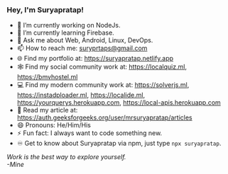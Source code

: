 ### Hey, I'm Suryapratap!


- 🔭 I’m currently working on NodeJs.
- 🌱 I’m currently learning Firebase.
- 💬 Ask me about Web, Android, Linux, DevOps.
- 📫 How to reach me: suryprtaps@gmail.com
- 🌐 Find my portfolio at: https://suryapratap.netlify.app
- 🕸️ Find my social community work at: https://localquiz.ml, https://bmvhostel.ml
- 💻 Find my modern community work at: https://solverjs.ml, https://instadploader.ml, https://localide.ml, https://yourquerys.herokuapp.com, https://local-apis.herokuapp.com
- 📖 Read my article at: https://auth.geeksforgeeks.org/user/mrsuryapratap/articles
- 😄 Pronouns: He/Him/His
- ⚡ Fun fact: I always want to code something new.
- ♾️ Get to know about Suryapratap via npm, just type `npx suryapratap`.

<em date="19/12/2021">Work is the best way to explore yourself.</br>-Mine</em>
